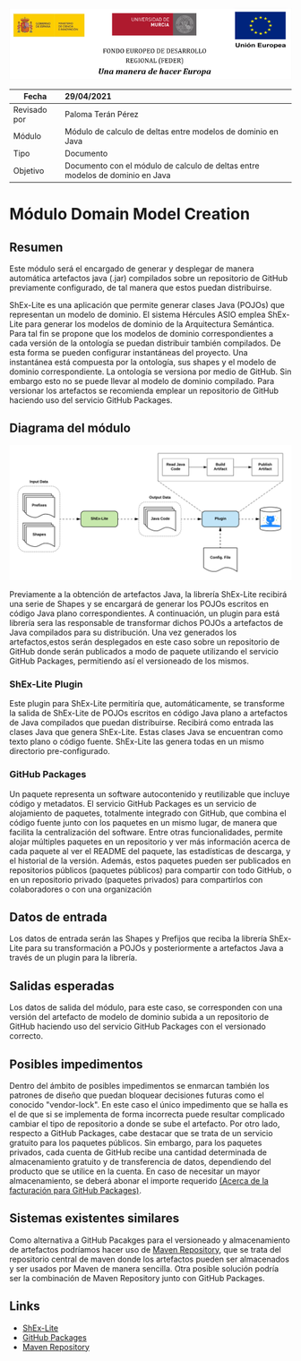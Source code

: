 ![](./resources/logos_feder.png)



| Fecha        | 29/04/2021                                                   |
| ------------ | :----------------------------------------------------------- |
| Revisado por | Paloma Terán Pérez                                           |
| Módulo       | Módulo de calculo de deltas entre modelos de dominio en Java |
| Tipo         | Documento                                                    |
| Objetivo     | Documento con el módulo de calculo de deltas entre modelos de dominio en Java |



# Módulo Domain Model Creation

## Resumen
Este módulo será el encargado de generar y desplegar de manera automática artefactos java (.jar) compilados sobre un repositorio de GitHub previamente configurado, de tal manera que estos puedan distribuirse.

ShEx-Lite es una aplicación que permite generar clases Java (POJOs) que representan un modelo de dominio. El sistema Hércules ASIO emplea ShEx-Lite para generar los modelos de dominio de la Arquitectura Semántica. Para tal fin se propone que los modelos de dominio correspondientes a cada versión de la ontología se puedan distribuir también compilados. De esta forma se pueden configurar instantáneas del proyecto. Una instantánea está compuesta por la ontología, sus shapes y el modelo de dominio correspondiente. La ontología se versiona por medio de GitHub. Sin embargo esto no se puede llevar al modelo de dominio compilado. Para versionar los artefactos se recomienda emplear un repositorio de GitHub haciendo uso del servicio GitHub Packages.

## Diagrama del módulo
![](./resources/domain_model_creation.png)

Previamente a la obtención de artefactos Java, la librería ShEx-Lite recibirá una serie de Shapes y se encargará de generar los POJOs escritos en código Java plano correspondientes. A continuación, un plugin para está librería sera las responsable de transformar dichos POJOs a artefactos de Java compilados para su distribución.
Una vez generados los artefactos,estos serán desplegados en este caso sobre un repositorio de GitHub donde serán publicados a modo de paquete utilizando el servicio GitHub Packages, permitiendo así el versioneado de los mismos.

### ShEx-Lite Plugin
Este plugin para ShEx-Lite permitiría que, automáticamente, se transforme la salida de ShEx-Lite de POJOs escritos en código Java plano a artefactos de Java compilados que puedan distribuirse.
Recibirá como entrada las clases Java que genera ShEx-Lite. Estas clases Java se encuentran como texto plano o código fuente. ShEx-Lite las genera todas en un mismo directorio pre-configurado.
### GitHub Packages
Un paquete representa un software autocontenido y reutilizable que incluye código y metadatos. 
El servicio GitHub Packages es un servicio de alojamiento de paquetes, totalmente integrado con GitHub, que combina el código fuente junto con los paquetes en un mismo lugar, de manera que facilita la centralización del software. Entre otras funcionalidades, permite alojar múltiples paquetes en un repositorio y ver más información acerca de cada paquete al ver el README del paquete, las estadísticas de descarga, y el historial de la versión. Además, estos paquetes pueden ser publicados en repositorios públicos (paquetes públicos) para compartir con todo GitHub, o en un repositorio privado (paquetes privados) para compartirlos con colaboradores o con una organización

## Datos de entrada
Los datos de entrada serán las Shapes y Prefijos que reciba la librería ShEx-Lite para su transformación a POJOs y posteriormente a artefactos Java a través de un plugin para la librería.
## Salidas esperadas
Los datos de salida del módulo, para este caso, se corresponden con una versión del artefacto de modelo de dominio subida a un repositorio de GitHub haciendo uso del servicio GitHub Packages con el versionado correcto.
## Posibles impedimentos
Dentro del ámbito de posibles impedimentos se enmarcan también los patrones de diseño que puedan bloquear decisiones futuras como el conocido "vendor-lock". En este caso el único impedimento que se halla es el de que si se implementa de forma incorrecta puede resultar complicado cambiar el tipo de repositorio a donde se sube el artefacto.
Por otro lado, respecto a GitHub Packages, cabe destacar que se trata de un servicio gratuito para los paquetes públicos. Sin embargo, para los paquetes privados, cada cuenta de GitHub recibe una cantidad determinada de almacenamiento gratuito y de transferencia de datos, dependiendo del producto que se utilice en la cuenta. En caso de necesitar un mayor almacenamiento, se deberá abonar el importe requerido [(Acerca de la facturación para GitHub Packages)](https://docs.github.com/es/github/setting-up-and-managing-billing-and-payments-on-github/about-billing-for-github-packages).

## Sistemas existentes similares
Como alternativa a GitHub Pacakges para el versioneado y almacenamiento de artefactos podríamos hacer uso de [Maven Repository](https://mvnrepository.com/), que se trata del repositorio central de maven donde los artefactos pueden ser almacenados y ser usados por Maven de manera sencilla. Otra posible solución podría ser la combinación de Maven Repository junto con GitHub Packages.
## Links
* [ShEx-Lite](https://github.com/weso/shex-lite)
* [GitHub Packages](https://docs.github.com/es/packages/learn-github-packages/about-github-packages)
* [Maven Repository](https://mvnrepository.com/)